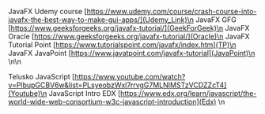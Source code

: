 
JavaFX Udemy course
[https://www.udemy.com/course/crash-course-into-javafx-the-best-way-to-make-gui-apps/](Udemy_Link)\n
JavaFX GFG
[https://www.geeksforgeeks.org/javafx-tutorial/](GeekForGeek)\n
JavaFX Oracle
[https://www.geeksforgeeks.org/javafx-tutorial/](Oracle)\n
JavaFX Tutorial Point
[https://www.tutorialspoint.com/javafx/index.htm](TP)\n
JavaFX JavaPoint 
[https://www.javatpoint.com/javafx-tutorial](JavaPoint)\n
\n\n

Telusko JavaScript
[https://www.youtube.com/watch?v=PlbupGCBV6w&list=PLsyeobzWxl7rrvgG7MLNIMSTzVCDZZcT4](Youtube)\n
JavaScript Intro EDX
[https://www.edx.org/learn/javascript/the-world-wide-web-consortium-w3c-javascript-introduction](Edx)
\n


 
